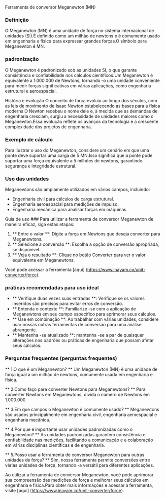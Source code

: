 Ferramenta de conversor Meganewton (MN)

### Definição
O Meganewton (MN) é uma unidade de força no sistema internacional de unidades (SI).É definido como um milhão de newtons e é comumente usado em engenharia e física para expressar grandes forças.O símbolo para Meganewton é MN.

### padronização
O Meganewton é padronizado sob as unidades SI, o que garante consistência e confiabilidade nos cálculos científicos.Um Meganewton é equivalente a 1.000.000 de Newtons, tornando -o uma unidade conveniente para medir forças significativas em várias aplicações, como engenharia estrutural e aeroespacial.

História e evolução
O conceito de força evoluiu ao longo dos séculos, com as leis de movimento de Isaac Newton estabelecendo as bases para a física moderna.O Newton recebeu o nome dele e, à medida que as demandas de engenharia cresciam, surgiu a necessidade de unidades maiores como o Meganewton.Essa evolução reflete os avanços da tecnologia e a crescente complexidade dos projetos de engenharia.

### Exemplo de cálculo
Para ilustrar o uso do Meganewton, considere um cenário em que uma ponte deve suportar uma carga de 5 MN.Isso significa que a ponte pode suportar uma força equivalente a 5 milhões de newtons, garantindo segurança e integridade estrutural.

### Uso das unidades
Meganewtons são amplamente utilizados em vários campos, incluindo:
- Engenharia civil para cálculos de carga estrutural.
- Engenharia aeroespacial para medições de impulso.
- Engenharia mecânica para analisar forças em máquinas.

Guia de uso ###
Para utilizar a ferramenta de conversor Meganewton de maneira eficaz, siga estas etapas:
1. ** Entre o valor **: Digite a força em Newtons que deseja converter para Meganewtons.
2. ** Selecione a conversão **: Escolha a opção de conversão apropriada, se disponível.
3. ** Veja o resultado **: Clique no botão Converter para ver o valor equivalente em Meganewtons.

Você pode acessar a ferramenta [aqui] (https://www.inayam.co/unit-converter/force).

### práticas recomendadas para uso ideal
- ** Verifique duas vezes suas entradas **: Verifique se os valores inseridos são precisos para evitar erros de conversão.
- ** Entenda o contexto **: Familiarize -se com a aplicação de Meganewtons em seu campo específico para aprimorar seus cálculos.
- ** Use em combinação **: Ao trabalhar com várias unidades, considere usar nossas outras ferramentas de conversão para uma análise abrangente.
- ** Mantenha -se atualizado **: mantenha -se a par de quaisquer alterações nos padrões ou práticas de engenharia que possam afetar seus cálculos.

### Perguntas frequentes (perguntas frequentes)

** 1.O que é um Meganewton? **
Um Meganewton (MN) é uma unidade de força igual a um milhão de newtons, comumente usada em engenharia e física.

** 2.Como faço para converter Newtons para Meganewtons? **
Para converter Newtons em Meganewtons, divida o número de Newtons em 1.000.000.

** 3.Em que campos o Meganewton é comumente usado? **
Meganewtons são usados ​​principalmente em engenharia civil, engenharia aeroespacial e engenharia mecânica.

** 4.Por que é importante usar unidades padronizadas como o Meganewton? **
As unidades padronizadas garantem consistência e confiabilidade nas medições, facilitando a comunicação e a colaboração em várias disciplinas científicas e de engenharia.

** 5.Posso usar a ferramenta de conversor Meganewton para outras unidades de força? **
Sim, nossa ferramenta permite conversões entre várias unidades de força, tornando -a versátil para diferentes aplicações.

Ao utilizar a ferramenta de conversor Meganewton, você pode aprimorar sua compreensão das medições de força e melhorar seus cálculos em engenharia e física.Para obter mais informações e acessar a ferramenta, visite [aqui] (https://www.inayam.co/unit-converter/force).